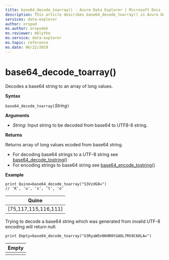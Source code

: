 ```yaml
---
title: base64_decode_toarray() - Azure Data Explorer | Microsoft Docs
description: This article describes base64_decode_toarray() in Azure Data Explorer.
services: data-explorer
author: orspod
ms.author: orspodek
ms.reviewer: mblythe
ms.service: data-explorer
ms.topic: reference
ms.date: 06/22/2019
---
```

# base64_decode_toarray()

Decodes a base64 string to an array of long values.

**Syntax**

`base64_decode_toarray(`*String*`)`

**Arguments**

* *String*: Input string to be decoded from base64 to UTF8-8 string.

**Returns**

Returns array of long values ecoded from base64 string.

* For decoding base64 strings to a UTF-8 string see [base64_decode_tostring()](base64_decode_tostringfunction.md)
* For encoding strings to base64 string see [base64_encode_tostring()](base64_encode_tostringfunction.md)

**Example**

```kusto
print Quine=base64_decode_toarray("S3VzdG8=")  
// 'K', 'u', 's', 't', 'o'
```

|Quine|
|-----|
|[75,117,115,116,111]|

Trying to decode a base64 string which was generated from invalid UTF-8 encoding will return null:

```kusto
print Empty=base64_decode_toarray("U3RyaW5n0KHR0tGA0L7Rh9C60LA=")
```

|Empty|
|-----|
||